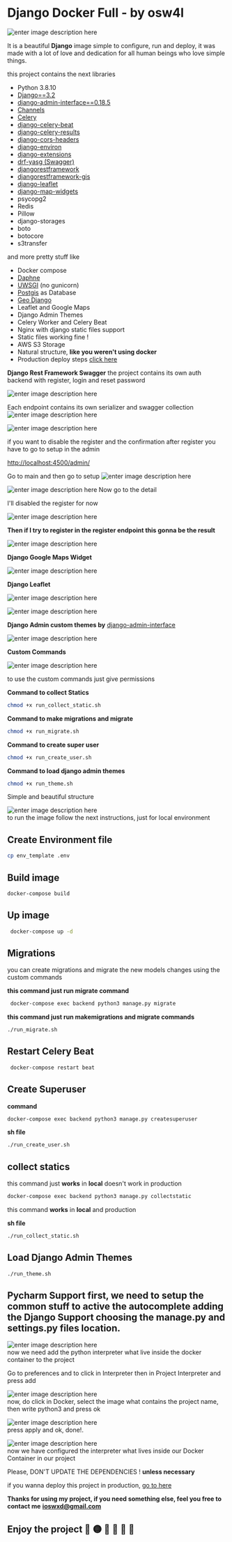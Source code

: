   
# Django Docker Full - by osw4l

![enter image description here](https://i.imgur.com/rsEw4yc.png)

It is a beautiful **Django** image simple to configure, run and deploy, it was made with a lot of love and dedication for all human beings who love simple things.

this project contains the next libraries

 -  Python 3.8.10 
 - [Django==3.2](https://docs.djangoproject.com/en/4.0/releases/3.2/)    
 - [django-admin-interface==0.18.5](https://github.com/fabiocaccamo/django-admin-interface)    
 - [Channels](https://channels.readthedocs.io/en/stable/)    
 - [Celery](https://docs.celeryproject.org/en/stable/django/first-steps-with-django.html)    
 - [django-celery-beat](https://django-celery-beat.readthedocs.io/en/latest/)    
 - [django-celery-results](https://github.com/celery/django-celery-results)    
 - [django-cors-headers](https://github.com/adamchainz/django-cors-headers)    
 - [django-environ](https://django-environ.readthedocs.io/en/latest/)    
 - [django-extensions](https://github.com/django-extensions/django-extensions)    
 - [drf-yasg (Swagger)](https://github.com/axnsan12/drf-yasg)  
 - [djangorestframework](https://www.django-rest-framework.org/)    
 - [djangorestframework-gis](https://github.com/openwisp/django-rest-framework-gis)    
 - [django-leaflet](https://github.com/makinacorpus/django-leaflet)    
 - [django-map-widgets](https://github.com/erdem/django-map-widgets)    
 - psycopg2    
 - Redis    
 - Pillow    
 - django-storages    
 - boto    
 - botocore    
 - s3transfer    
     
and more pretty stuff like    
 - Docker compose    
 - [Daphne](https://docs.djangoproject.com/en/3.2/howto/deployment/asgi/daphne/)  
 - [UWSGI](https://uwsgi-docs.readthedocs.io/en/latest/) (no gunicorn)  
 - [Postgis](https://postgis.net/) as Database  
 - [Geo Django](https://docs.djangoproject.com/en/3.2/ref/contrib/gis/)    
 - Leaflet and Google Maps    
 - Django Admin Themes
 - Celery Worker and Celery Beat    
 - Nginx with django static files support    
 - Static files working fine !    
 - AWS S3 Storage    
 - Natural structure, **like you weren't using docker**    
- Production deploy steps [click here](https://gist.github.com/osw4l/cbfbfb3f7a7f42ab31fa5083b358f316)    

**Django Rest Framework Swagger**
the project contains its own auth backend with register, login and reset password

![enter image description here](https://i.imgur.com/n2o2Fqo.png)

Each endpoint contains its own serializer and swagger collection
![enter image description here](https://i.imgur.com/Ynqm69w.png)

![enter image description here](https://i.imgur.com/BlnGLVU.png)

if you want to disable the register and the confirmation after register you have to go to setup in the admin

[http://localhost:4500/admin/](http://localhost:4500/admin/)

Go to main and then go to setup
![enter image description here](https://i.imgur.com/Q70P0FB.png)

![enter image description here](https://i.imgur.com/qbgi0dK.png)
Now go to the detail

I'll disabled the register for now

![enter image description here](https://i.imgur.com/WQo5C4v.png)

**Then if I try to register in the register endpoint this gonna be the result**

![enter image description here](https://i.imgur.com/1H8Zxum.png)

**Django Google Maps Widget**

![enter image description here](https://cloud.githubusercontent.com/assets/1518272/26807500/ad0af4ea-4a4e-11e7-87d6-632f39e438f7.gif)

**Django Leaflet**

![enter image description here](https://camo.githubusercontent.com/4744043b6b90dbac1d548f4bc4fea4b82d2859867334a85b44ff119b42f905b0/68747470733a2f2f662e636c6f75642e6769746875622e636f6d2f6173736574732f3534363639322f313034383833362f37386236616439342d313039342d313165332d383664382d6333653838363236613331642e706e67)

![enter image description here](https://fle.github.io/images/012-admin-widget.png)

**Django Admin custom themes by** [django-admin-interface](https://github.com/fabiocaccamo/django-admin-interface)    

![enter image description here](https://user-images.githubusercontent.com/1035294/35631521-64b0cab8-06a4-11e8-8f57-c04fdfbb7e8b.gif)


**Custom Commands**

![enter image description here](https://i.imgur.com/yHCPCTv.png)
 
 to use the custom commands just give permissions
 
 **Command to collect Statics**
```bash
chmod +x run_collect_static.sh
```

 **Command to make migrations and migrate**
```bash
chmod +x run_migrate.sh
```

 **Command to create super user**
 
```bash
chmod +x run_create_user.sh
```

 **Command to load django admin themes**
 
```bash
chmod +x run_theme.sh
```

Simple and beautiful structure

![enter image description here](https://i.imgur.com/rjlx88Y.png)    
to run  the image follow the next instructions, just for local environment    

## Create Environment file
```bash
cp env_template .env
```
## Build image
 
```bash
docker-compose build
```
## Up image
```bash
 docker-compose up -d
```
## Migrations

you can create migrations and migrate the new models changes using the custom commands

**this command just run migrate command**
```bash
 docker-compose exec backend python3 manage.py migrate
```

**this command just run makemigrations and migrate commands**
```bash
./run_migrate.sh
```

## Restart Celery Beat
```bash
 docker-compose restart beat
``` 
## Create Superuser 

 **command**
```bash
docker-compose exec backend python3 manage.py createsuperuser
```

**sh file**
```bash
./run_create_user.sh
```

## collect statics

this command just **works** in **local** doesn't work in production
```bash
docker-compose exec backend python3 manage.py collectstatic    
```

this command **works** in **local** and production

**sh file**
```bash
./run_collect_static.sh
```

## Load Django Admin Themes

```bash
./run_theme.sh
```

## Pycharm Support first, we need to setup the common stuff to active the autocomplete adding the Django Support choosing the manage.py and settings.py files location.
    
![enter image description here](https://i.imgur.com/yxaLtUc.png)    
 now we need add the python interpreter what live inside the docker container to the project    
    
Go to preferences and to click in Interpreter then in Project Interpreter and press add    
    
![enter image description here](https://i.imgur.com/DwKsssx.png)    
 now, do click in Docker, select the image what contains the project name, then write python3 and press ok    
    
![enter image description here](https://i.imgur.com/pI86DZb.png)    
 press apply and ok, done!.    
    
![enter image description here](https://i.imgur.com/lmpULSQ.png)    
 now we have configured the interpreter what lives inside our Docker Container in our project    
    
Please, DON'T UPDATE THE DEPENDENCIES ! **unless necessary**    

 if you wanna deploy this project in production, [go to here](https://gist.github.com/osw4l/cbfbfb3f7a7f42ab31fa5083b358f316)    
    
**Thanks for using my project, if you need something else, feel you free to contact me** **ioswxd@gmail.com**

## Enjoy the project 🥳 🟡 🔵 💛 💙 💟
